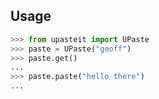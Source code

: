 ## Usage

``` python
>>> from upasteit import UPaste
>>> paste = UPaste("geoff")
>>> paste.get()
...
>>> paste.paste("hello there")
...
```
